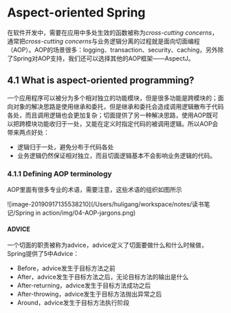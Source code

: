 # Aspect-oriented Spring

在软件开发中，需要在应用中多处生效的函数被称为*cross-cutting concerns*，通常把*cross-cutting concerns*与业务逻辑分离的过程就是面向切面编程（AOP）。AOP的场景很多：logging、transaction、security、caching，另外除了Spring对AOP支持，我们还可以选择其他的AOP框架——AspectJ。

## 4.1 What is aspect-oriented programming?

一个应用程序可以被分为多个相对独立的功能模块，但是很多功能是跨模块的；面向对象的解决思路是使用继承和委托，但是继承和委托会造成调用逻辑散布于代码各处，而且调用逻辑也会更加复杂；切面提供了另一种解决思路，使用AOP既可以把跨模块功能收归于一处，又能在定义时指定代码的被调用逻辑。所以AOP会带来两点好处：

- 逻辑归于一处，避免分布于代码各处
- 业务逻辑仍然保证相对独立，而且切面逻辑基本不会影响业务逻辑的代码。

### 4.1.1 Defining AOP terminology

AOP里面有很多专业的术语，需要注意，这些术语的组织如图所示

![image-20190917135538210](/Users/huligang/workspace/notes/读书笔记/Spring in action/img/04-AOP-jargons.png)

#### ADVICE

一个切面的职责被称为advice，advice定义了切面要做什么和什么时候做，Spring提供了5中Advice：

- Before，advice发生于目标方法之前
- After，advice发生于目标方法之后，无论目标方法的输出是什么
- After-returning，advice发生于目标方法成功之后
- After-throwing，advice发生于目标方法抛出异常之后
- Around，advice发生于目标方法执行阶段